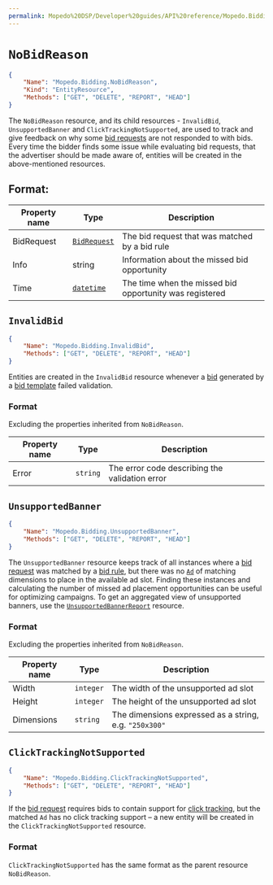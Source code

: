 ```yaml
---
permalink: Mopedo%20DSP/Developer%20guides/API%20reference/Mopedo.Bidding/NoBidReason/
---
```


# `NoBidReason`

```json
{
    "Name": "Mopedo.Bidding.NoBidReason",
    "Kind": "EntityResource",
    "Methods": ["GET", "DELETE", "REPORT", "HEAD"]
}
```

The `NoBidReason` resource, and its child resources - `InvalidBid`, `UnsupportedBanner` and `ClickTrackingNotSupported`, are used to track and give feedback on why some [bid requests](../../Mopedo.Database/BidRequest) are not responded to with bids. Every time the bidder finds some issue while evaluating bid requests, that the advertiser should be made aware of, entities will be created in the above-mentioned resources.

## Format:

Property name | Type                                             | Description
------------- | ------------------------------------------------ | -------------------------------------------------------
BidRequest    | [`BidRequest`](../../Mopedo.Database/BidRequest) | The bid request that was matched by a bid rule
Info          | string                                           | Information about the missed bid opportunity
Time          | [`datetime`](../../Datetime)                     | The time when the missed bid opportunity was registered

## `InvalidBid`

```json
{
    "Name": "Mopedo.Bidding.InvalidBid",
    "Methods": ["GET", "DELETE", "REPORT", "HEAD"]
}
```

Entities are created in the `InvalidBid` resource whenever a [bid](../../Mopedo.Database/Bid) generated by a [bid template](../Campaign#bidtemplate) failed validation.

### Format

Excluding the properties inherited from `NoBidReason`.

Property name | Type     | Description
------------- | -------- | ----------------------------------------------
Error         | `string` | The error code describing the validation error

## `UnsupportedBanner`

```json
{
    "Name": "Mopedo.Bidding.UnsupportedBanner",
    "Methods": ["GET", "DELETE", "REPORT", "HEAD"]
}
```

The `UnsupportedBanner` resource keeps track of all instances where a [bid request](../../Mopedo.Database/BidRequest) was matched by a [bid rule](../Campaign#bidrule), but there was no [`Ad`](../Ad) of matching dimensions to place in the available ad slot. Finding these instances and calculating the number of missed ad placement opportunities can be useful for optimizing campaigns. To get an aggregated view of unsupported banners, use the [`UnsupportedBannerReport`](../../Mopedo.Reporting/UnsupportedBannerReport) resource.

### Format

Excluding the properties inherited from `NoBidReason`.

Property name | Type      | Description
------------- | --------- | ------------------------------------------------------
Width         | `integer` | The width of the unsupported ad slot
Height        | `integer` | The height of the unsupported ad slot
Dimensions    | `string`  | The dimensions expressed as a string, e.g. `"250x300"`

## `ClickTrackingNotSupported`

```json
{
    "Name": "Mopedo.Bidding.ClickTrackingNotSupported",
    "Methods": ["GET", "DELETE", "REPORT", "HEAD"]
}
```

If the [bid request](../../Mopedo.Database/BidRequest) requires bids to contain support for [click tracking](../Click%20tracking), but the matched `Ad` has no click tracking support – a new entity will be created in the `ClickTrackingNotSupported` resource.

### Format

`ClickTrackingNotSupported` has the same format as the parent resource `NoBidReason`.
